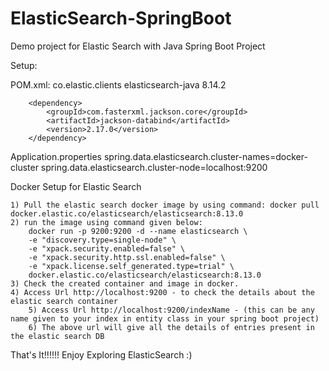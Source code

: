 # ElasticSearch-SpringBoot
Demo project for Elastic Search with Java Spring Boot Project

Setup:

POM.xml:
        <dependency>
			<groupId>co.elastic.clients</groupId>
			<artifactId>elasticsearch-java</artifactId>
			<version>8.14.2</version>
		</dependency>

		<dependency>
			<groupId>com.fasterxml.jackson.core</groupId>
			<artifactId>jackson-databind</artifactId>
			<version>2.17.0</version>
		</dependency>
  
Application.properties
spring.data.elasticsearch.cluster-names=docker-cluster
spring.data.elasticsearch.cluster-node=localhost:9200

Docker Setup for Elastic Search
	
 	1) Pull the elastic search docker image by using command: docker pull docker.elastic.co/elasticsearch/elasticsearch:8.13.0
 	2) run the image using command given below: 
  		docker run -p 9200:9200 -d --name elasticsearch \
		-e "discovery.type=single-node" \
		-e "xpack.security.enabled=false" \
		-e "xpack.security.http.ssl.enabled=false" \
		-e "xpack.license.self_generated.type=trial" \
		docker.elastic.co/elasticsearch/elasticsearch:8.13.0
  	3) Check the created container and image in docker.
   	4) Access Url http://localhost:9200 - to check the details about the elastic search container
    	5) Access Url http://localhost:9200/indexName - (this can be any name given to your index in entity class in your spring boot project)
     	6) The above url will give all the details of entries present in the elastic search DB

That's It!!!!!! Enjoy Exploring ElasticSearch :)
  
